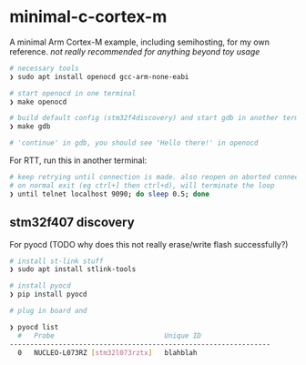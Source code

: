 # minimal-c-cortex-m

A minimal Arm Cortex-M example, including semihosting, for my own reference.
*not really recommended for anything beyond toy usage*

```bash
# necessary tools
❯ sudo apt install openocd gcc-arm-none-eabi

# start openocd in one terminal
❯ make openocd

# build default config (stm32f4discovery) and start gdb in another terminal
❯ make gdb

# 'continue' in gdb, you should see 'Hello there!' in openocd
```

For RTT, run this in another terminal:

```bash
# keep retrying until connection is made. also reopen on aborted connection
# on normal exit (eg ctrl+] then ctrl+d), will terminate the loop
❯ until telnet localhost 9090; do sleep 0.5; done
```

## stm32f407 discovery

For pyocd (TODO why does this not really erase/write flash successfully?)

```bash
# install st-link stuff
❯ sudo apt install stlink-tools

# install pyocd
❯ pip install pyocd

# plug in board and

❯ pyocd list
  #   Probe                           Unique ID
----------------------------------------------------------------
  0   NUCLEO-L073RZ [stm32l073rztx]   blahblah
```
